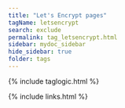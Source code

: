 ```yaml
---
title: "Let's Encrypt pages"
tagName: letsencrypt
search: exclude
permalink: tag_letsencrypt.html
sidebar: mydoc_sidebar
hide_sidebar: true
folder: tags
---
```


{% include taglogic.html %}

{% include links.html %}
